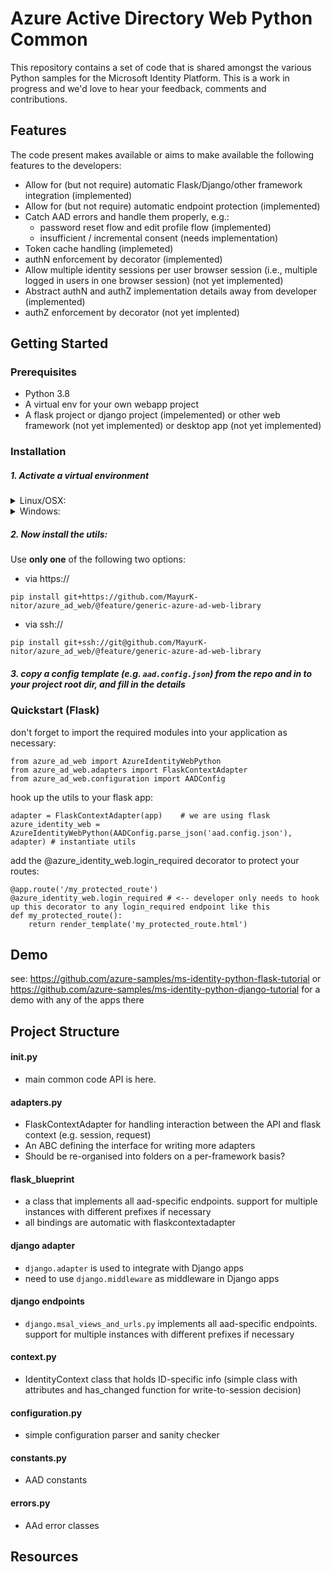 # Azure Active Directory Web Python Common

This repository contains a set of code that is shared amongst the various Python samples for the Microsoft Identity Platform. This is a work in progress and we'd love to hear your feedback, comments and contributions.

## Features

The code present makes available or aims to make available the following features to the developers: 
- Allow for (but not require) automatic Flask/Django/other framework integration (implemented)
- Allow for (but not require) automatic endpoint protection (implemented)
- Catch AAD errors and handle them properly, e.g.:
    - password reset flow and edit profile flow (implemented)
    - insufficient / incremental consent (needs implementation)
- Token cache handling (implemeted)
- authN enforcement by decorator (implemented)
- Allow multiple identity sessions per user browser session (i.e., multiple logged in users in one browser session) (not yet implemented)
- Abstract authN and authZ implementation details away from developer (implemented)
- authZ enforcement by decorator (not yet implented)

## Getting Started

### Prerequisites

- Python 3.8
- A virtual env for your own webapp project
- A flask project or django project (impelemented) or other web framework (not yet implemented) or desktop app (not yet implemented)

### Installation

##### 1. Activate a virtual environment

<details> <summary>Linux/OSX:</summary>
Open a terminal and type the following:
    
```Shell
# go to your web app directory on dev machine
cd your-django-app-root-directory
python3 -m venv path-to-venv # only required if you don't have a venv already
# activate your virtual env
source path-to-venv/bin/activate
```
    
</details>

<details> <summary>Windows:</summary>
Open a terminal and type the following:
    
```PowerShell
# go to your web app directory on dev machine
cd your-flask-app-root-directory
python3 -m venv path-to-venv # only required if you don't have a venv already
Set-ExecutionPolicy -ExecutionPolicy RemoteSigned -Scope Process -Force
. path-to-venv\Scripts\Activate.ps1
pip install -r requirements.txt
```
    
</details>

##### 2. Now install the utils:
Use **only one** of the following two options:
- via https://
```
pip install git+https://github.com/MayurK-nitor/azure_ad_web/@feature/generic-azure-ad-web-library
```
- via ssh://
```
pip install git+ssh://git@github.com/MayurK-nitor/azure_ad_web/@feature/generic-azure-ad-web-library
```

##### 3. copy a config template (e.g. `aad.config.json`) from the repo and in to your project root dir, and fill in the details

### Quickstart (Flask)


don't forget to import the required modules into your application as necessary:
```
from azure_ad_web import AzureIdentityWebPython
from azure_ad_web.adapters import FlaskContextAdapter
from azure_ad_web.configuration import AADConfig
```

hook up the utils to your flask app:
```
adapter = FlaskContextAdapter(app)    # we are using flask
azure_identity_web = AzureIdentityWebPython(AADConfig.parse_json('aad.config.json'), adapter) # instantiate utils
```

add the @azure_identity_web.login_required decorator to protect your routes:
```
@app.route('/my_protected_route')
@azure_identity_web.login_required # <-- developer only needs to hook up this decorator to any login_required endpoint like this
def my_protected_route():
    return render_template('my_protected_route.html')
```

## Demo

see: https://github.com/azure-samples/ms-identity-python-flask-tutorial or https://github.com/azure-samples/ms-identity-python-django-tutorial for a demo with any of the apps there

## Project Structure
#### __init__.py
- main common code API is here.
#### adapters.py
- FlaskContextAdapter for handling interaction between the API and flask context (e.g. session, request)
- An ABC defining the interface for writing more adapters
- Should be re-organised into folders on a per-framework basis?
#### flask_blueprint
- a class that implements all aad-specific endpoints. support for multiple instances with different prefixes if necessary
- all bindings are automatic with flaskcontextadapter
#### django adapter
- `django.adapter` is used to integrate with Django apps
- need to use `django.middleware` as middleware in Django apps
#### django endpoints
- `django.msal_views_and_urls.py` implements all aad-specific endpoints. support for multiple instances with different prefixes if necessary
#### context.py
- IdentityContext class that holds ID-specific info (simple class with attributes and has_changed function for write-to-session decision)
#### configuration.py
- simple configuration parser and sanity checker
#### constants.py
- AAD constants
#### errors.py
- AAd error classes
    
## Resources